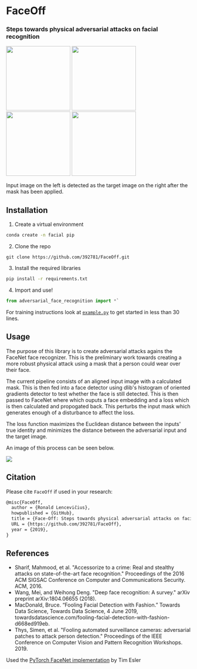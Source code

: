 # FaceOff
### Steps towards physical adversarial attacks on facial recognition

<img src="https://raw.githubusercontent.com/392781/FaceOff/master/examples/faces/input-face-example.png" width="175"> <img src="https://raw.githubusercontent.com/392781/FaceOff/master/examples/faces/delta-example.png" width="175"> <img src="https://raw.githubusercontent.com/392781/FaceOff/master/examples/faces/combined-face-example.png" width="175"> <img src="https://raw.githubusercontent.com/392781/FaceOff/master/examples/faces/target-face-example.png" width="175">

Input image on the left is detected as the target image on the right after the mask has been applied.


## Installation
1. Create a virtual environment

```bash
conda create -n facial pip
```

2. Clone the repo 

```git
git clone https://github.com/392781/FaceOff.git
```

3. Install the required libraries 

```bash
pip install -r requirements.txt
```

4. Import and use!

```python
from adversarial_face_recognition import *`
```

For training instructions look at [`example.py`](https://github.com/392781/FaceOff/blob/master/examples/example.py) to get started in less than 30 lines.

## Usage
The purpose of this library is to create adversarial attacks agains the FaceNet face recognizer.  This is the preliminary work towards creating a more robust physical attack using a mask that a person could wear over their face.

The current pipeline consists of an aligned input image with a calculated mask.  This is then fed into a face detector using dlib's histogram of oriented gradients detector to test whether the face is still detected.  This is then passed to FaceNet where which ouputs a face embedding and a loss which is then calculated and propogated back.  This perturbs the input mask which generates enough of a disturbance to affect the loss.

The loss function maximizes the Euclidean distance between the inputs' true identity and minimizes the distance between the adversarial input and the target image.

An image of this process can be seen below.

<img src="https://raw.githubusercontent.com/392781/FaceOff/master/procedure.png">

## Citation
Please cite `FaceOff` if used in your research:

```tex
@misc{FaceOff,
  author = {Ronald Lencevičius},
  howpublished = {GitHub},
  title = {Face-Off: Steps towards physical adversarial attacks on facial recognition},
  URL = {https://github.com/392781/FaceOff},
  year = {2019},
}
```

## References
* Sharif, Mahmood, et al. "Accessorize to a crime: Real and stealthy attacks on state-of-the-art face recognition." Proceedings of the 2016 ACM SIGSAC Conference on Computer and Communications Security. ACM, 2016.
* Wang, Mei, and Weihong Deng. "Deep face recognition: A survey." arXiv preprint arXiv:1804.06655 (2018).
* MacDonald, Bruce. “Fooling Facial Detection with Fashion.” Towards Data Science, Towards Data Science, 4 June 2019, towardsdatascience.com/fooling-facial-detection-with-fashion-d668ed919eb.
* Thys, Simen, et al. "Fooling automated surveillance cameras: adversarial patches to attack person detection." Proceedings of the IEEE Conference on Computer Vision and Pattern Recognition Workshops. 2019.

Used the [PyTorch FaceNet implementation](https://github.com/timesler/facenet-pytorch) by Tim Esler
